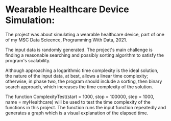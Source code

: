 # Wearable Healthcare Device Simulation:

The project was about simulating a wearable healthcare device, part of one of my MSC Data Scieence, Programming With Data, 2021.

The input data is randomly generated. The project's main challenge is finding a reasonable searching and
possibly sorting algorithm to satisfy the program's scalability.

Although approaching a logarithmic time complexity is the ideal solution, the nature of the
input data, at best, allows a linear time complexity; otherwise, in phase two, the program
should include a sorting, then binary search approach, which increases the time complexity
of the solution.

The function ComplexityTest(start = 1000, stop = 100000, step = 1000, name =
myHealthcare) will be used to test the time complexity of the functions in this project. The
function runs the input function repeatedly and generates a graph which is a visual
explanation of the elapsed time.
